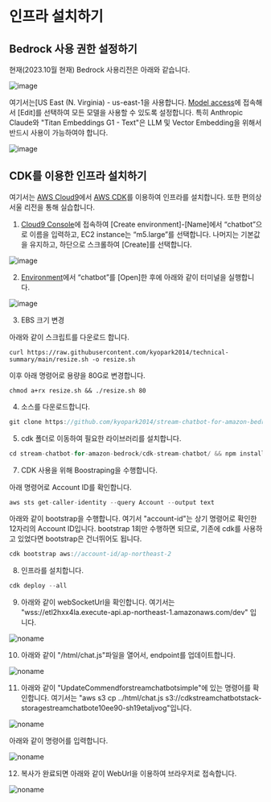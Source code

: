 # 인프라 설치하기

## Bedrock 사용 권한 설정하기

현재(2023.10월 현재) Bedrock 사용리전은 아래와 같습니다.

![image](https://github.com/kyopark2014/question-answering-chatbot-with-vector-store/assets/52392004/1690aaab-5e1e-4c27-b4a2-1fd3cabf536c)

여기서는[US East (N. Virginia) - us-east-1을 사용합니다. [Model access](https://us-east-1.console.aws.amazon.com/bedrock/home?region=us-east-1#/modelaccess)에 접속해서 [Edit]를 선택하여 모든 모델을 사용할 수 있도록 설정합니다. 특히 Anthropic Claude와 "Titan Embeddings G1 - Text"은 LLM 및 Vector Embedding을 위해서 반드시 사용이 가능하여야 합니다.

![image](https://github.com/kyopark2014/question-answering-chatbot-with-vector-store/assets/52392004/112fa4f6-680b-4cbf-8018-3bef6514ccf3)



## CDK를 이용한 인프라 설치하기

여기서는 [AWS Cloud9](https://aws.amazon.com/ko/cloud9/)에서 [AWS CDK](https://aws.amazon.com/ko/cdk/)를 이용하여 인프라를 설치합니다. 또한 편의상 서울 리전을 통해 실습합니다.

1) [Cloud9 Console](https://ap-northeast-2.console.aws.amazon.com/cloud9control/home?region=ap-northeast-2#/create)에 접속하여 [Create environment]-[Name]에서 “chatbot”으로 이름을 입력하고, EC2 instance는 “m5.large”를 선택합니다. 나머지는 기본값을 유지하고, 하단으로 스크롤하여 [Create]를 선택합니다.

![image](https://github.com/kyopark2014/stream-chatbot-for-amazon-bedrock/assets/52392004/c85c2ef5-4f96-4528-b5d4-ab9d3e52324e)

2) [Environment](https://ap-northeast-2.console.aws.amazon.com/cloud9control/home?region=ap-northeast-2#/)에서 “chatbot”를 [Open]한 후에 아래와 같이 터미널을 실행합니다.

![image](https://github.com/kyopark2014/stream-chatbot-for-amazon-bedrock/assets/52392004/fcf24f93-9ab3-4905-be8d-8146c7371951)

3) EBS 크기 변경

아래와 같이 스크립트를 다운로드 합니다. 

```text
curl https://raw.githubusercontent.com/kyopark2014/technical-summary/main/resize.sh -o resize.sh
```

이후 아래 명령어로 용량을 80G로 변경합니다.
```text
chmod a+rx resize.sh && ./resize.sh 80
```


4) 소스를 다운로드합니다.

```java
git clone https://github.com/kyopark2014/stream-chatbot-for-amazon-bedrock
```

5) cdk 폴더로 이동하여 필요한 라이브러리를 설치합니다.

```java
cd stream-chatbot-for-amazon-bedrock/cdk-stream-chatbot/ && npm install
```

7) CDK 사용을 위해 Boostraping을 수행합니다.

아래 명령어로 Account ID를 확인합니다.

```java
aws sts get-caller-identity --query Account --output text
```

아래와 같이 bootstrap을 수행합니다. 여기서 "account-id"는 상기 명령어로 확인한 12자리의 Account ID입니다. bootstrap 1회만 수행하면 되므로, 기존에 cdk를 사용하고 있었다면 bootstrap은 건너뛰어도 됩니다.

```java
cdk bootstrap aws://account-id/ap-northeast-2
```

8) 인프라를 설치합니다.

```java
cdk deploy --all
```

9) 아래와 같이 webSocketUrl을 확인합니다. 여기서는 "wss://etl2hxx4la.execute-api.ap-northeast-1.amazonaws.com/dev" 입니다.

![noname](https://github.com/kyopark2014/stream-chatbot-for-amazon-bedrock/assets/52392004/a80f5e34-37e2-4249-8d42-0ddb6255ed15)


10) 아래와 같이 "/html/chat.js"파일을 열어서, endpoint를 업데이트합니다.

![noname](https://github.com/kyopark2014/stream-chatbot-for-amazon-bedrock/assets/52392004/99e03119-e8f8-4961-ab13-6f9bb149acbe)

11) 아래와 같이 "UpdateCommendforstreamchatbotsimple"에 있는 명령어를 확인합니다. 여기서는 "aws s3 cp ../html/chat.js s3://cdkstreamchatbotstack-storagestreamchatbote10ee90-sh19etaljvog"입니다.

![noname](https://github.com/kyopark2014/stream-chatbot-for-amazon-bedrock/assets/52392004/dafbcc16-2520-4541-ae41-9b43d681e71a)

아래와 같이 명령어를 입력합니다. 

![noname](https://github.com/kyopark2014/stream-chatbot-for-amazon-bedrock/assets/52392004/73aea751-c148-460c-8a54-e15589f84833)

12) 복사가 완료되면 아래와 같이 WebUrl을 이용하여 브라우저로 접속합니다.

![noname](https://github.com/kyopark2014/stream-chatbot-for-amazon-bedrock/assets/52392004/db6f9d02-91d9-4676-835e-c8d9f0a046ab)


